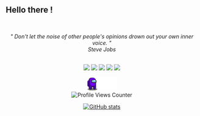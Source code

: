 <h2 align="left" id="macropower-title">Hello there !</h2>
<br>
<p align="center">
   <i>" Don't let the noise of other people's opinions drown out your own inner voice. "</i>
   <br>
   <i>Steve Jobs</i>
   <br>
<br>
<p align="center">
<a target="_blank" href="https://www.root-me.org/Assa-431336/"><img src="https://img.shields.io/badge/-RootMe-black?style=for-the-badge&logo=&logoColor=white"></img></a>	
<a target="_blank" href="https://ctftime.org/user/165125"><img src="https://img.shields.io/badge/-CTFTIME-red?style=for-the-badge&logo=&logoColor=white"></img></a>
<a target="_blank" href="https://www.linkedin.com/in/prudencioo"><img src="https://img.shields.io/badge/-LinkedIn-0077B5?style=for-the-badge&logo=Linkedin&logoColor=white"></img></a>
<a target="_blank" href="https://tryhackme.com/p/e3x"><img src="https://img.shields.io/badge/-TryHackMe-red?style=for-the-badge&logo=&logoColor=white"></img></a>
<a target="_blank" href="https://app.hackthebox.com/profile/291595"><img src="https://img.shields.io/badge/-HackTheBox-green?style=for-the-badge&logo=&logoColor=white"></img></a>
</p>
</p> 

<div align="center">

 


  <img src="assets/walker.gif" alt="walker" width="80"><br>
  <img src="https://komarev.com/ghpvc/?username=cyberpoul&color=5C78FF&label=Visitors" alt="Profile Views Counter">

<a href=https://github.com/cyberpoul>
  <img src="https://github-readme-stats.vercel.app/api?username=cyberpoul&show_icons=true&hide=issues&hide_title=true&title_color=5C78FF&text_color=ffffff&icon_color=28B9FF&bg_color=0d1117&border_color=424242&hide_border=false&border_radius=10&hide_rank=false&rank_icon=github&custom_title=cyberpoul's%20Github%20Statistics&text_bold=true&ring_color=28B9FF&show=prs_merged_percentage" alt="GitHub stats" width="50%"/>
</a>

</div>
